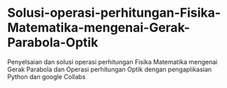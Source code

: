 # Solusi-operasi-perhitungan-Fisika-Matematika-mengenai-Gerak-Parabola-Optik
Penyelsaian dan solusi operasi perhitungan Fisika Matematika mengenai Gerak Parabola dan Operasi perhitungan Optik  dengan pengaplikasian Python dan google Collabs
